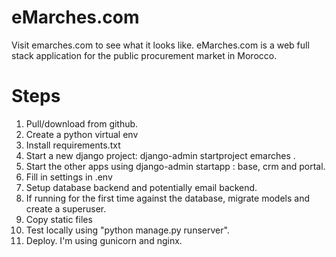 # eMarches.com
Visit emarches.com to see what it looks like.
eMarches.com is a web full stack application for the public procurement market in Morocco.

# Steps
01. Pull/download from github.
02. Create a python virtual env
03. Install requirements.txt
04. Start a new django project: django-admin startproject emarches .
05. Start the other apps using django-admin startapp : base, crm and portal.
06. Fill in settings in .env
07. Setup database backend and potentially email backend.
08. If running for the first time against the database, migrate models and create a superuser.
09. Copy static files
10. Test locally using "python manage.py runserver".
11. Deploy. I'm using gunicorn and nginx.

